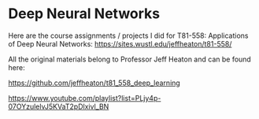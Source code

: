 # Deep Neural Networks

Here are the course assignments / projects I did for T81-558: Applications of Deep Neural Networks: 
https://sites.wustl.edu/jeffheaton/t81-558/

All the original materials belong to Professor Jeff Heaton and can be found here:

https://github.com/jeffheaton/t81_558_deep_learning

https://www.youtube.com/playlist?list=PLjy4p-07OYzulelvJ5KVaT2pDlxivl_BN
